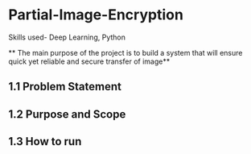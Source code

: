 # Partial-Image-Encryption

Skills used- Deep Learning, Python

** The main purpose of the project is to build a system that will ensure quick yet reliable and secure transfer of image**

## 1.1 Problem Statement

## 1.2 Purpose and Scope

## 1.3 How to run
